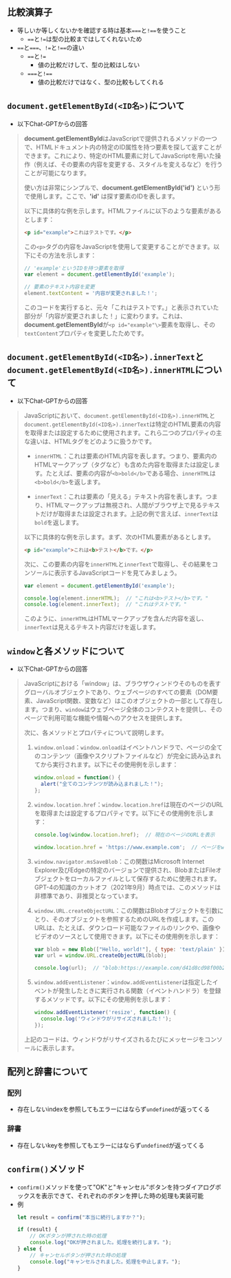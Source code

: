 ## 比較演算子
- 等しいか等しくないかを確認する時は基本`===`と`!==`を使うこと
  - `==`と`!=`は型の比較まではしてくれないため
- `==`と`===`、`!=`と`!==`の違い
  - `==`と`!=`
    - 値の比較だけして、型の比較はしない
  - `===`と`!==`
    - 値の比較だけではなく、型の比較もしてくれる

## `document.getElementById(<ID名>)`について
- 以下Chat-GPTからの回答
> **document.getElementById**はJavaScriptで提供されるメソッドの一つで、HTMLドキュメント内の特定のID属性を持つ要素を探して返すことができます。これにより、特定のHTML要素に対してJavaScriptを用いた操作（例えば、その要素の内容を変更する、スタイルを変えるなど）を行うことが可能になります。
> 
> 使い方は非常にシンプルで、**document.getElementById('id')** という形で使用します。ここで、**'id'** は探す要素のIDを表します。
> 
> 以下に具体的な例を示します。HTMLファイルに以下のような要素があるとします：
>~~~html
> <p id="example">これはテストです。</p>
>~~~
> この`<p>`タグの内容をJavaScriptを使用して変更することができます。以下にその方法を示します：
>
>~~~javascript
> // 'example'というIDを持つ要素を取得
> var element = document.getElementById('example');
> 
> // 要素のテキスト内容を変更
> element.textContent = '内容が変更されました！';
>~~~
> このコードを実行すると、元々「これはテストです。」と表示されていた部分が「内容が変更されました！」に変わります。これは、**document.getElementById**が`<p id="example"\>`要素を取得し、その`textContent`プロパティを変更したためです。

## `document.getElementById(<ID名>).innerText`と`document.getElementById(<ID名>).innerHTML`について
- 以下Chat-GPTからの回答
> JavaScriptにおいて、`document.getElementById(<ID名>).innerHTML`と`document.getElementById(<ID名>).innerText`は特定のHTML要素の内容を取得または設定するために使用されます。これら二つのプロパティの主な違いは、HTMLタグをどのように扱うかです。
> 
> - `innerHTML`：これは要素のHTML内容を表します。つまり、要素内のHTMLマークアップ（タグなど）も含めた内容を取得または設定します。たとえば、要素の内容が`<b>bold</b>`である場合、`innerHTML`は`<b>bold</b>`を返します。
> 
> - `innerText`：これは要素の「見える」テキスト内容を表します。つまり、HTMLマークアップは無視され、人間がブラウザ上で見るテキストだけが取得または設定されます。上記の例で言えば、`innerText`は`bold`を返します。
> 
> 以下に具体的な例を示します。まず、次のHTML要素があるとします。
>
>```html
><p id="example">これは<b>テスト</b>です。</p>
>```
>
>次に、この要素の内容を`innerHTML`と`innerText`で取得し、その結果をコンソールに表示するJavaScriptコードを見てみましょう。
>
>```javascript
>var element = document.getElementById('example');
>
>console.log(element.innerHTML);  // "これは<b>テスト</b>です。"
>console.log(element.innerText);  // "これはテストです。"
>```
>
>このように、`innerHTML`はHTMLマークアップを含んだ内容を返し、`innerText`は見えるテキスト内容だけを返します。

## `window`と各メソッドについて
- 以下Chat-GPTからの回答
> JavaScriptにおける「window」は、ブラウザウィンドウそのものを表すグローバルオブジェクトであり、ウェブページのすべての要素（DOM要素、JavaScript関数、変数など）はこのオブジェクトの一部として存在します。つまり、`window`はウェブページ全体のコンテクストを提供し、そのページで利用可能な機能や情報へのアクセスを提供します。
>
> 次に、各メソッドとプロパティについて説明します。
>
> 1. `window.onload`：`window.onload`はイベントハンドラで、ページの全てのコンテンツ（画像やスクリプトファイルなど）が完全に読み込まれてから実行されます。以下にその使用例を示します：
>
>    ```javascript
>    window.onload = function() {
>      alert("全てのコンテンツが読み込まれました！");
>    };
>    ```
>
> 2. `window.location.href`：`window.location.href`は現在のページのURLを取得または設定するプロパティです。以下にその使用例を示します：
>
>    ```javascript
>    console.log(window.location.href);  // 現在のページのURLを表示
>
>    window.location.href = 'https://www.example.com';  // ページをwww.example.comにリダイレクト
>    ```
>
> 3. `window.navigator.msSaveBlob`：この関数はMicrosoft Internet Explorer及びEdgeの特定のバージョンで提供され、BlobまたはFileオブジェクトをローカルファイルとして保存するために使用されます。GPT-4の知識のカットオフ（2021年9月）時点では、このメソッドは非標準であり、非推奨となっています。
>
> 4. `window.URL.createObjectURL`：この関数はBlobオブジェクトを引数にとり、そのオブジェクトを参照するためのURLを作成します。このURLは、たとえば、ダウンロード可能なファイルのリンクや、画像やビデオのソースとして使用できます。以下にその使用例を示します：
>
>    ```javascript
>    var blob = new Blob(["Hello, world!"], { type: 'text/plain' });
>    var url = window.URL.createObjectURL(blob);
>
>    console.log(url);  // "blob:https://example.com/d41d8cd98f00b204e9800998ecf8427e"
>    ```
>
> 5. `window.addEventListener`：`window.addEventListener`は指定したイベントが発生したときに実行される関数（イベントハンドラ）を登録するメソッドです。以下にその使用例を示します：
>
>    ```javascript
>    window.addEventListener('resize', function() {
>      console.log('ウィンドウがリサイズされました！');
>    });
>    ```
> 上記のコードは、ウィンドウがリサイズされるたびにメッセージをコンソールに表示します。

## 配列と辞書について
### 配列
- 存在しないindexを参照してもエラーにはならず`undefined`が返ってくる

### 辞書
- 存在しないkeyを参照してもエラーにはならず`undefined`が返ってくる

## `confirm()`メソッド
- `confirm()`メソッドを使って"OK"と"キャンセル"ボタンを持つダイアログボックスを表示できて、それぞれのボタンを押した時の処理も実装可能
- 例  
  ```javascript
  let result = confirm("本当に続行しますか？");

  if (result) {
      // OKボタンが押された時の処理
      console.log("OKが押されました。処理を続行します。");
  } else {
      // キャンセルボタンが押された時の処理
      console.log("キャンセルされました。処理を中止します。");
  }
  ```